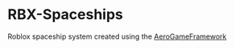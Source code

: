 # RBX-Spaceships

Roblox spaceship system created using the [AeroGameFramework](https://github.com/Sleitnick/AeroGameFramework)